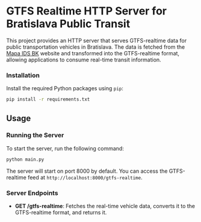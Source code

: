 # GTFS Realtime HTTP Server for Bratislava Public Transit

This project provides an HTTP server that serves GTFS-realtime data for public transportation vehicles in Bratislava. The data is fetched from the [Mapa IDS BK](https://mapa.idsbk.sk/mhd-ids-bk) website and transformed into the GTFS-realtime format, allowing applications to consume real-time transit information.

### Installation

Install the required Python packages using `pip`:

```bash
pip install -r requirements.txt
```

## Usage

### Running the Server

To start the server, run the following command:

```bash
python main.py
```

The server will start on port 8000 by default. You can access the GTFS-realtime feed at `http://localhost:8000/gtfs-realtime`.

### Server Endpoints

- **GET /gtfs-realtime**: Fetches the real-time vehicle data, converts it to the GTFS-realtime format, and returns it.

